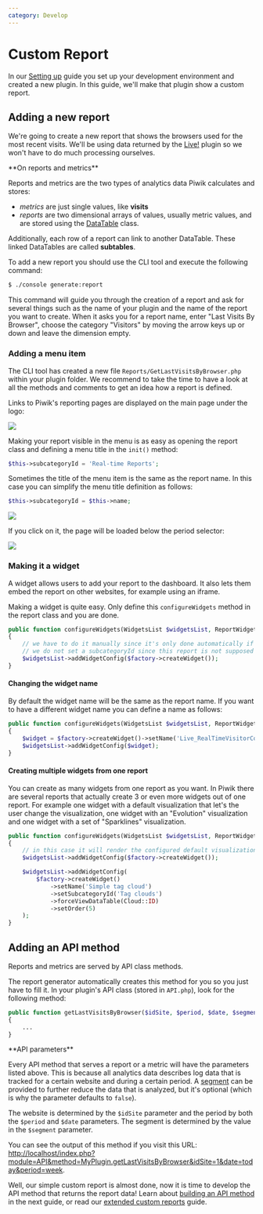 ```yaml
---
category: Develop
---
```

# Custom Report

In our [Setting up](/guides/getting-started-part-1) guide you set up your development environment and created a new plugin. In this guide, we'll make that plugin show a custom report.

## Adding a new report

We're going to create a new report that shows the browsers used for the most recent visits. We'll be using data returned by the [Live!](https://piwik.org/docs/real-time/#the-real-time-live-widget) plugin so we won't have to do much processing ourselves.

<div markdown="1" class="alert alert-warning">
**On reports and metrics**

Reports and metrics are the two types of analytics data Piwik calculates and stores:

- *metrics* are just single values, like **visits**
- *reports* are two dimensional arrays of values, usually metric values, and are stored using the [DataTable](/api-reference/Piwik/DataTable) class.

Additionally, each row of a report can link to another DataTable. These linked DataTables are called **subtables**.
</div>

To add a new report you should use the CLI tool and execute the following command:

```bash
$ ./console generate:report
```

This command will guide you through the creation of a report and ask for several things such as the name of your plugin and the name of the report you want to create. When it asks you for a report name, enter "Last Visits By Browser", choose the category "Visitors" by moving the arrow keys up or down and leave the dimension empty.

### Adding a menu item

The CLI tool has created a new file `Reports/GetLastVisitsByBrowser.php` within your plugin folder. We recommend to take the time to have a look at all the methods and comments to get an idea how a report is defined.

Links to Piwik's reporting pages are displayed on the main page under the logo:

<img src="/img/reporting_menu.png"/>

Making your report visible in the menu is as easy as opening the report class and defining a menu title in the `init()` method:

```php
$this->subcategoryId = 'Real-time Reports';
```

Sometimes the title of the menu item is the same as the report name. In this case you can simplify the menu title definition as follows:

```php
$this->subcategoryId = $this->name;
```

<img src="/img/myplugin_visitors_menu_item.png"/>

If you click on it, the page will be loaded below the period selector:

<img src="/img/myplugin_index_embed.png"/>

### Making it a widget

A widget allows users to add your report to the dashboard. It also lets them embed the report on other websites, for example using an iframe.

Making a widget is quite easy. Only define this `configureWidgets` method in the report class and you are done.

```php
public function configureWidgets(WidgetsList $widgetsList, ReportWidgetFactory $factory)
{
    // we have to do it manually since it's only done automatically if a subcategoryId is specified,
    // we do not set a subcategoryId since this report is not supposed to be shown in the UI
    $widgetsList->addWidgetConfig($factory->createWidget());
}
```

#### Changing the widget name

By default the widget name will be the same as the report name. If you want to have a different widget name you can define
a name as follows:


```php
public function configureWidgets(WidgetsList $widgetsList, ReportWidgetFactory $factory)
{
    $widget = $factory->createWidget()->setName('Live_RealTimeVisitorCount');
    $widgetsList->addWidgetConfig($widget);
}
```

#### Creating multiple widgets from one report

You can create as many widgets from one report as you want. In Piwik there are several reports that actually create 3 or
even more widgets out of one report. For example one widget with a default visualization that let's the user change the
visualization, one widget with an "Evolution" visualization and one widget with a set of "Sparklines" visualization.

```php
public function configureWidgets(WidgetsList $widgetsList, ReportWidgetFactory $factory)
{
    // in this case it will render the configured default visualization
    $widgetsList->addWidgetConfig($factory->createWidget());

    $widgetsList->addWidgetConfig(
        $factory->createWidget()
            ->setName('Simple tag cloud')
            ->setSubcategoryId('Tag clouds')
            ->forceViewDataTable(Cloud::ID)
            ->setOrder(5)
    );
}
```

## Adding an API method

Reports and metrics are served by API class methods.

The report generator automatically creates this method for you so you just have to fill it. In your plugin's API class (stored in `API.php`), look for the following method:

```php
public function getLastVisitsByBrowser($idSite, $period, $date, $segment = false)
{
    ...
}
```

<div markdown="1" class="alert alert-warning">
**API parameters**

Every API method that serves a report or a metric will have the parameters listed above. This is because all analytics data describes log data that is tracked for a certain website and during a certain period. A [segment](https://piwik.org/docs/segmentation/) can be provided to further reduce the data that is analyzed, but it's optional (which is why the parameter defaults to `false`).

The website is determined by the `$idSite` parameter and the period by both the `$period` and `$date` parameters. The segment is determined by the value in the `$segment` parameter.
</div>

You can see the output of this method if you visit this URL: [http://localhost/index.php?module=API&method=MyPlugin.getLastVisitsByBrowser&idSite=1&date=today&period=week](http://localhost/index.php?module=API&method=MyPlugin.getLastVisitsByBrowser&idSite=1&date=today&period=week).

Well, our simple custom report is almost done, now it is time to develop the API method that returns the report data! Learn about [building an API method](/guides/expose-api-methods) in the next guide, or read our [extended custom reports](/guides/custom-reports-extended) guide.